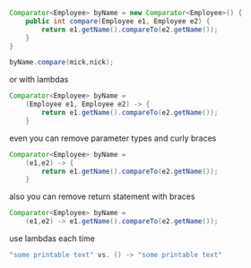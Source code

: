 ```java
Comparator<Employee> byName = new Comparator<Employee>() {
    public int compare(Employee e1, Employee e2) {
        return e1.getName().compareTo(e2.getName());
    }
}

byName.compare(mick,nick);
```

or with lambdas

```java
Comparator<Employee> byName = 
    (Employee e1, Employee e2) -> {
        return e1.getName().compareTo(e2.getName());
    }
```

even you can remove parameter types and curly braces

```java
Comparator<Employee> byName =
    (e1,e2) -> {
        return e1.getName().compareTo(e2.getName());
    }
```

also you can remove return statement with braces

```java
Comparator<Employee> byName = 
    (e1,e2) -> e1.getName().compareTo(e2.getName());
```

use lambdas each time

```java
"some printable text" vs. () -> "some printable text"
```